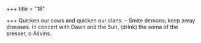 +++
title = "18"

+++
Quicken our cows and quicken our clans. – Smite demons; keep away  diseases.
In concert with Dawn and the Sun, (drink) the soma of the presser,
o Aśvins.